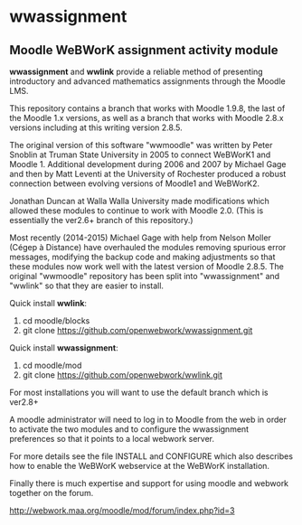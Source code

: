 # wwassignment
## Moodle WeBWorK assignment activity module

**wwassignment** and **wwlink** provide a reliable method of presenting introductory and 
advanced mathematics assignments through the Moodle LMS.  

This repository contains a branch that works with Moodle 1.9.8, the last of the Moodle 1.x versions, 
as well as a branch that works with  Moodle 2.8.x versions including at this writing version 2.8.5.  

The original version of this software "wwmoodle" was written by Peter Snoblin at Truman State University
in 2005 to connect WeBWorK1 and Moodle 1.  Additional development during 2006 and 2007 
by Michael Gage and then by Matt Leventi at the University of Rochester 
produced a robust connection between evolving versions of Moodle1 and WeBWorK2. 

Jonathan Duncan at Walla Walla University made modifications which allowed 
these modules to continue to work with Moodle 2.0.
(This is essentially the ver2.6+ branch of this repository.) 

Most recently (2014-2015) Michael Gage with help from  Nelson Moller (Cégep à Distance) have overhauled the 
modules removing spurious error messages, modifying the backup code and 
making adjustments so that these modules now work well with the latest version of Moodle 2.8.5.
The original "wwmoodle" repository has been split into "wwassignment" and "wwlink" so 
that they are easier to install.

Quick install **wwlink**:

1. cd moodle/blocks
2. git clone https://github.com/openwebwork/wwassignment.git

Quick install **wwassignment**:

1. cd moodle/mod
2. git clone https://github.com/openwebwork/wwlink.git

For most installations you will want to use the default branch which is ver2.8+

A moodle administrator will need to log in to Moodle from the web in order to activate the two modules and 
to configure the wwassignment preferences so that it points to a local webwork server. 

For more details see the file INSTALL and CONFIGURE which also 
describes how to enable the WeBWorK webservice at the WeBWorK installation.

Finally there is much expertise and support for using moodle and webwork together on the 
forum.

http://webwork.maa.org/moodle/mod/forum/index.php?id=3
